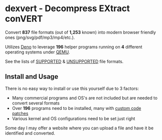 # dexvert - Decompress EXtract conVERT
Convert **837** file formats (out of **1,253** known) into modern browser friendly ones (png/svg/pdf/mp3/mp4/etc.).

Utilizes [Deno](https://deno.land/) to leverage **196** helper programs running on **4** different operating systems under [QEMU](https://www.qemu.org/).

See the lists of [SUPPORTED](SUPPORTED.md) & [UNSUPPORTED](UNSUPPORTED.md) file formats.

## Install and Usage
There is no easy way to install or use this yourself due to 3 factors:
* Many commercial programs and OS's are not included but are needed to convert several formats
* Over **196** programs need to be installed, many with [custom code patches](https://github.com/Sembiance/dexvert-gentoo-overlay)
* Various kernel and OS configurations need to be set just right

Some day I may offer a website where you can upload a file and have it be identified and converted.